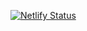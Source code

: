 [![Netlify Status](https://api.netlify.com/api/v1/badges/80dbd085-0f88-4dd9-895f-b68608f97d9c/deploy-status)](https://app.netlify.com/sites/pawfect-care-app/deploys)